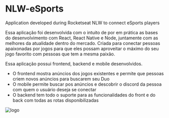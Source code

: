 # NLW-eSports
Application developed during Rocketseat NLW to connect eSports players

Essa aplicação foi desenvolvida com o intuito de por em prática as bases do desenvolvimento com React, React Native e Node, juntamente com as melhores
da atualidade dentro do mercado. Criada para conectar pessoas apaixonadas por jogos para que eles possam aproveitar o máximo do seu jogo favorito
com pessoas que tem a mesma paixão.

Essa aplicação possui frontend, backend e mobile desenvolvidos.
  - O frontend mostra anúncios dos jogos existentes e permite que pessoas criem novos anúncios para buscarem seu Duo
  - O mobile permite buscar pos anúncios e descobrir o discord da pessoa com quem o usuário deseja se conectar
  - O backend tem todo o suporte para as funcionalidades do front e do back com todas as rotas disponibilizadas
  
  
![logo](https://user-images.githubusercontent.com/55117241/192171133-8fe9f607-8681-4b63-96d5-c003d58e0d7c.svg)
